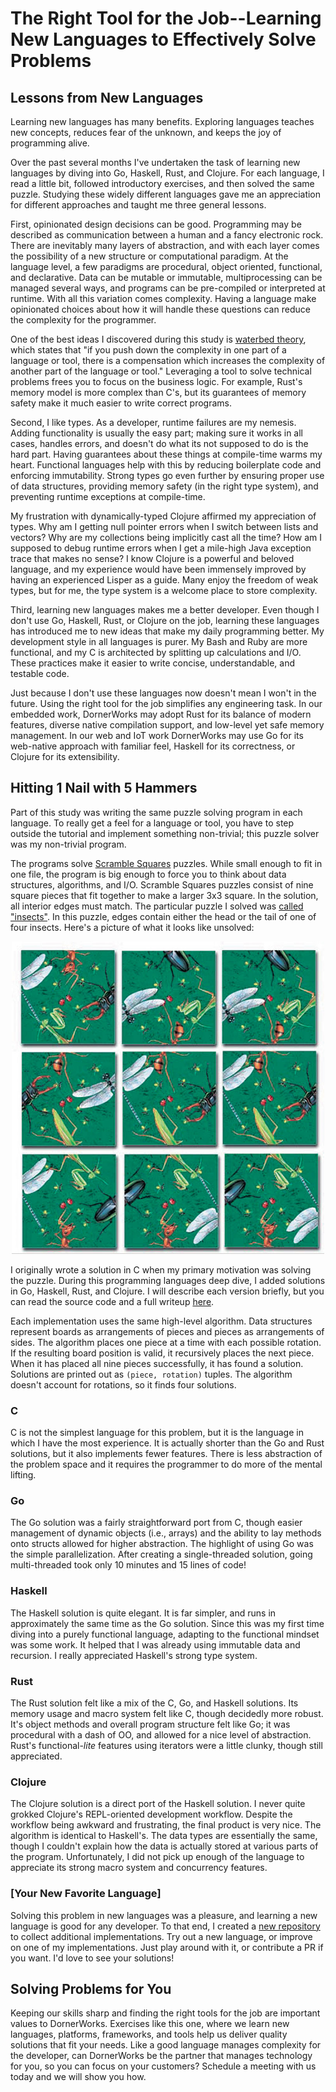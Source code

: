 # The Right Tool for the Job--Learning New Languages to Effectively Solve Problems

## Lessons from New Languages

Learning new languages has many benefits. Exploring languages teaches new concepts, reduces fear of the unknown, and
keeps the joy of programming alive.

Over the past several months I've undertaken the task of learning new languages by diving into Go, Haskell, Rust, and
Clojure. For each language, I read a little bit, followed introductory exercises, and then solved the same puzzle.
Studying these widely different languages gave me an appreciation for different approaches and taught me three general
lessons.

First, opinionated design decisions can be good. Programming may be described as communication between a human and a
fancy electronic rock. There are inevitably many layers of abstraction, and with each layer comes the possibility of a
new structure or computational paradigm. At the language level, a few paradigms are procedural, object oriented,
functional, and declarative. Data can be mutable or immutable, multiprocessing can be managed several ways, and programs
can be pre-compiled or interpreted at runtime. With all this variation comes complexity. Having a language make
opinionated choices about how it will handle these questions can reduce the complexity for the programmer.

One of the best ideas I discovered during this study is [waterbed theory](http://wiki.c2.com/?WaterbedTheory), which
states that "if you push down the complexity in one part of a language or tool, there is a compensation which increases
the complexity of another part of the language or tool." Leveraging a tool to solve technical problems frees you to
focus on the business logic. For example, Rust's memory model is more complex than C's, but its guarantees of memory
safety make it much easier to write correct programs.

Second, I like types. As a developer, runtime failures are my nemesis. Adding functionality is usually the easy part;
making sure it works in all cases, handles errors, and doesn't do what its not supposed to do is the hard part. Having
guarantees about these things at compile-time warms my heart. Functional languages help with this by reducing
boilerplate code and enforcing immutability. Strong types go even further by ensuring proper use of data structures,
providing memory safety (in the right type system), and preventing runtime exceptions at compile-time.

My frustration with dynamically-typed Clojure affirmed my appreciation of types. Why am I getting null pointer errors
when I switch between lists and vectors? Why are my collections being implicitly cast all the time? How am I supposed to
debug runtime errors when I get a mile-high Java exception trace that makes no sense? I know Clojure is a powerful and
beloved language, and my experience would have been immensely improved by having an experienced Lisper as a guide. Many
enjoy the freedom of weak types, but for me, the type system is a welcome place to store complexity.

Third, learning new languages makes me a better developer. Even though I don't use Go, Haskell, Rust, or Clojure on the
job, learning these languages has introduced me to new ideas that make my daily programming better. My development style
in all languages is purer. My Bash and Ruby are more functional, and my C is architected by splitting up calculations
and I/O. These practices make it easier to write concise, understandable, and testable code.

Just because I don't use these languages now doesn't mean I won't in the future. Using the right tool for the job
simplifies any engineering task. In our embedded work, DornerWorks may adopt Rust for its balance of modern features,
diverse native compilation support, and low-level yet safe memory management. In our web and IoT work DornerWorks may
use Go for its web-native approach with familiar feel, Haskell for its correctness, or Clojure for its extensibility.

## Hitting 1 Nail with 5 Hammers

Part of this study was writing the same puzzle solving program in each language. To really get a feel for a language or
tool, you have to step outside the tutorial and implement something non-trivial; this puzzle solver was my non-trivial
program.

The programs solve [Scramble Squares](https://www.scramblesquares.com/) puzzles. While small enough to fit in one file,
the program is big enough to force you to think about data structures, algorithms, and I/O. Scramble Squares puzzles
consist of nine square pieces that fit together to make a larger 3x3 square. In the solution, all interior edges must
match. The particular puzzle I solved was [called
"insects"](https://www.scramblesquares.com/shop/nature/insects-scramble-squares/). In this puzzle, edges contain either
the head or the tail of one of four insects. Here's a picture of what it looks like unsolved:

<div style="text-align:center">
  <img src="images/puzzle.jpg" width="500">
</div>

I originally wrote a solution in C when my primary motivation was solving the puzzle. During this programming languages
deep dive, I added solutions in Go, Haskell, Rust, and Clojure. I will describe each version briefly, but you can read
the source code and a full writeup [here](https://github.com/kkredit/scramble-squares-solver).

Each implementation uses the same high-level algorithm. Data structures represent boards as arrangements of pieces and
pieces as arrangements of sides. The algorithm places one piece at a time with each possible rotation. If the resulting
board position is valid, it recursively places the next piece. When it has placed all nine pieces successfully, it has
found a solution. Solutions are printed out as `(piece, rotation)` tuples. The algorithm doesn't account for rotations,
so it finds four solutions.

### C

C is not the simplest language for this problem, but it is the language in which I have the most experience. It is
actually shorter than the Go and Rust solutions, but it also implements fewer features. There is less abstraction of the
problem space and it requires the programmer to do more of the mental lifting.

### Go

The Go solution was a fairly straightforward port from C, though easier management of dynamic objects (i.e., arrays) and
the ability to lay methods onto structs allowed for higher abstraction. The highlight of using Go was the simple
parallelization. After creating a single-threaded solution, going multi-threaded took only 10 minutes and 15 lines of
code!

### Haskell

The Haskell solution is quite elegant. It is far simpler, and runs in approximately the same time as the Go solution.
Since this was my first time diving into a purely functional language, adapting to the functional mindset was some work.
It helped that I was already using immutable data and recursion. I really appreciated Haskell's strong type system.

### Rust

The Rust solution felt like a mix of the C, Go, and Haskell solutions. Its memory usage and macro system felt like C,
though decidedly more robust. It's object methods and overall program structure felt like Go; it was procedural with a
dash of OO, and allowed for a nice level of abstraction. Rust's functional-_lite_ features using iterators were a little
clunky, though still appreciated.

### Clojure

The Clojure solution is a direct port of the Haskell solution. I never quite grokked Clojure's REPL-oriented development
workflow. Despite the workflow being awkward and frustrating, the final product is very nice. The algorithm is identical
to Haskell's. The data types are essentially the same, though I couldn't explain how the data is actually stored at
various parts of the program. Unfortunately, I did not pick up enough of the language to appreciate its strong macro
system and concurrency features.

### [Your New Favorite Language]

Solving this problem in new languages was a pleasure, and learning a new language is good for any developer. To that
end, I created a [new repository](https://github.com/kkredit/scramble-squares-solvers) to collect additional
implementations. Try out a new language, or improve on one of my implementations. Just play around with it, or
contribute a PR if you want. I'd love to see your solutions!

## Solving Problems for You

Keeping our skills sharp and finding the right tools for the job are important values to DornerWorks. Exercises like
this one, where we learn new languages, platforms, frameworks, and tools help us deliver quality solutions that fit your
needs. Like a good language manages complexity for the developer, can DornerWorks be the partner that manages technology
for you, so you can focus on your customers? Schedule a meeting with us today and we will show you how.
